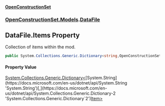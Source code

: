 #### [OpenConstructionSet](index 'index')
### [OpenConstructionSet.Models](index#OpenConstructionSet_Models 'OpenConstructionSet.Models').[DataFile](q_8MggXJ9Yoajs1dvqB03g 'OpenConstructionSet.Models.DataFile')
## DataFile.Items Property
Collection of items within the mod.  
```csharp
public System.Collections.Generic.Dictionary<string,OpenConstructionSet.Models.Item> Items { get; }
```
#### Property Value
[System.Collections.Generic.Dictionary&lt;](https://docs.microsoft.com/en-us/dotnet/api/System.Collections.Generic.Dictionary-2 'System.Collections.Generic.Dictionary`2')[System.String](https://docs.microsoft.com/en-us/dotnet/api/System.String 'System.String')[,](https://docs.microsoft.com/en-us/dotnet/api/System.Collections.Generic.Dictionary-2 'System.Collections.Generic.Dictionary`2')[Item](Z9pYmp3jhG_PhNCQ0nlOeg 'OpenConstructionSet.Models.Item')[&gt;](https://docs.microsoft.com/en-us/dotnet/api/System.Collections.Generic.Dictionary-2 'System.Collections.Generic.Dictionary`2')
